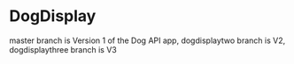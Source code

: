 # DogDisplay
master branch is Version 1 of the Dog API app, dogdisplaytwo branch is V2, dogdisplaythree branch is V3
